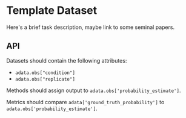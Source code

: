 <!--- TODO: update --->

# Template Dataset

Here's a brief task description, maybe link to some seminal papers.

## API

Datasets should contain the following attributes:

* `adata.obs["condition"]`
* `adata.obs["replicate"]`

Methods should assign output to `adata.obs['probability_estimate']`.

Metrics should compare `adata['ground_truth_probability']` to `adata.obs['probability_estimate']`.
